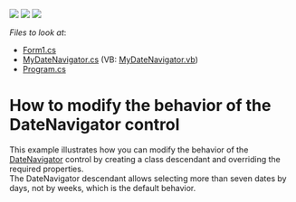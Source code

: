 <!-- default badges list -->
![](https://img.shields.io/endpoint?url=https://codecentral.devexpress.com/api/v1/VersionRange/128635603/13.2.5%2B)
[![](https://img.shields.io/badge/Open_in_DevExpress_Support_Center-FF7200?style=flat-square&logo=DevExpress&logoColor=white)](https://supportcenter.devexpress.com/ticket/details/T161427)
[![](https://img.shields.io/badge/📖_How_to_use_DevExpress_Examples-e9f6fc?style=flat-square)](https://docs.devexpress.com/GeneralInformation/403183)
<!-- default badges end -->
<!-- default file list -->
*Files to look at*:

* [Form1.cs](./CS/DateNavigatorCustomized/Form1.cs)
* [MyDateNavigator.cs](./CS/DateNavigatorCustomized/MyDateNavigator.cs) (VB: [MyDateNavigator.vb](./VB/DateNavigatorCustomized/MyDateNavigator.vb))
* [Program.cs](./CS/DateNavigatorCustomized/Program.cs)
<!-- default file list end -->
# How to modify the behavior of the DateNavigator control


This example illustrates how you can modify the behavior of the <a href="http://help.devexpress.com/#WindowsForms/CustomDocument1740">DateNavigator</a> control by creating a class descendant and overriding the required properties.<br />The DateNavigator descendant allows selecting more than seven dates by days, not by weeks, which is the default behavior.

<br/>


